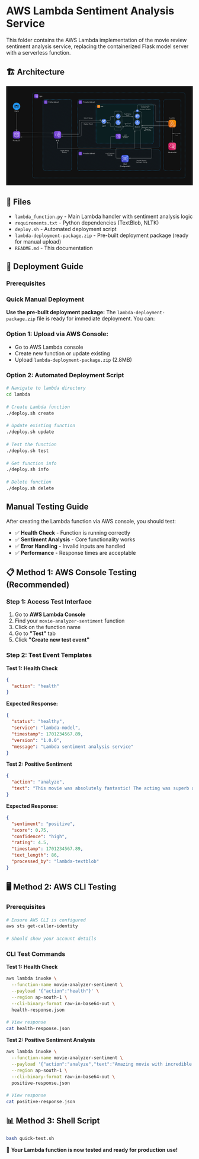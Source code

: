 # AWS Lambda Sentiment Analysis Service

This folder contains the AWS Lambda implementation of the movie review sentiment analysis service, replacing the containerized Flask model server with a serverless function.

## 🏗️ Architecture

<img src="../movie-analyzer-lambda-dark.png" alt="Movie Analyzer Architecture" width="1000"/>

## 📂 Files

- `lambda_function.py` - Main Lambda handler with sentiment analysis logic
- `requirements.txt` - Python dependencies (TextBlob, NLTK)
- `deploy.sh` - Automated deployment script
- `lambda-deployment-package.zip` - Pre-built deployment package (ready for manual upload)
- `README.md` - This documentation

## 🚀 Deployment Guide

### Prerequisites

### Quick Manual Deployment

**Use the pre-built deployment package:**
The `lambda-deployment-package.zip` file is ready for immediate deployment. You can:

### Option 1: Upload via AWS Console:

   - Go to AWS Lambda console
   - Create new function or update existing
   - Upload `lambda-deployment-package.zip` (2.8MB)


### Option 2: Automated Deployment Script

```bash
# Navigate to lambda directory
cd lambda

# Create Lambda function
./deploy.sh create

# Update existing function
./deploy.sh update

# Test the function
./deploy.sh test

# Get function info
./deploy.sh info

# Delete function
./deploy.sh delete
```

## Manual Testing Guide

After creating the Lambda function via AWS console, you should test:
- ✅ **Health Check** - Function is running correctly
- ✅ **Sentiment Analysis** - Core functionality works
- ✅ **Error Handling** - Invalid inputs are handled
- ✅ **Performance** - Response times are acceptable

## 📋 Method 1: AWS Console Testing (Recommended)

### Step 1: Access Test Interface
1. Go to **AWS Lambda Console**
2. Find your `movie-analyzer-sentiment` function
3. Click on the function name
4. Go to **"Test"** tab
5. Click **"Create new test event"**

### Step 2: Test Event Templates

**Test 1: Health Check**
```json
{
  "action": "health"
}
```
**Expected Response:**
```json
{
  "status": "healthy",
  "service": "lambda-model",
  "timestamp": 1701234567.89,
  "version": "1.0.0",
  "message": "Lambda sentiment analysis service"
}
```

**Test 2: Positive Sentiment**
```json
{
  "action": "analyze",
  "text": "This movie was absolutely fantastic! The acting was superb and the plot was engaging."
}
```
**Expected Response:**
```json
{
  "sentiment": "positive",
  "score": 0.75,
  "confidence": "high",
  "rating": 4.5,
  "timestamp": 1701234567.89,
  "text_length": 86,
  "processed_by": "lambda-textblob"
}
```

## 🖥️ Method 2: AWS CLI Testing

### Prerequisites
```bash
# Ensure AWS CLI is configured
aws sts get-caller-identity

# Should show your account details
```

### CLI Test Commands

**Test 1: Health Check**
```bash
aws lambda invoke \
  --function-name movie-analyzer-sentiment \
  --payload '{"action":"health"}' \
  --region ap-south-1 \
  --cli-binary-format raw-in-base64-out \
  health-response.json

# View response
cat health-response.json
```

**Test 2: Positive Sentiment Analysis**
```bash
aws lambda invoke \
  --function-name movie-analyzer-sentiment \
  --payload '{"action":"analyze","text":"Amazing movie with incredible acting!"}' \
  --region ap-south-1 \
  --cli-binary-format raw-in-base64-out \
  positive-response.json

# View response
cat positive-response.json
```

## 📊 Method 3: Shell Script

```bash
bash quick-test.sh
```

🎉 **Your Lambda function is now tested and ready for production use!** 